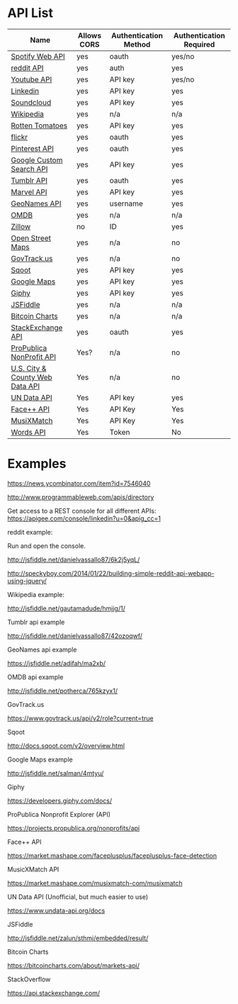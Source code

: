 # API List

| **Name**                                                                   | **Allows CORS** | **Authentication Method** | **Authentication Required** |
| -------------------------------------------------------------------------- | --------------- | ------------------------- | --------------------------- |
| [Spotify Web API](https://developer.spotify.com/web-api/)                  | yes             | oauth                     | yes/no                      |
| [reddit API](https://www.reddit.com/dev/api)                               | yes             | auth                      | yes                         |
| [Youtube API](https://www.youtube.com/yt/dev/api-resources.html)           | yes             | API key                   | yes/no                      |
| [Linkedin](https://developer.linkedin.com/)                                | yes             | API key                   | yes                         |
| [Soundcloud](https://developers.soundcloud.com/docs/api/guide)             | yes             | API key                   | yes                         |
| [Wikipedia](https://www.mediawiki.org/wiki/API:Main_page)                  | yes             | n/a                       | n/a                         |
| [Rotten Tomatoes](https://developer.fandango.com/Rotten_Tomatoes)          | yes             | API key                   | yes                         |
| [flickr](https://www.flickr.com/services/api/)                             | yes             | oauth                     | yes                         |
| [Pinterest API](https://developers.pinterest.com/)                         | yes             | oauth                     | yes                         |
| [Google Custom Search API](https://developers.google.com/custom-search/)   | yes             | API key                   | yes                         |
| [Tumblr API](https://www.tumblr.com/docs/en/api/v2)                        | yes             | oauth                      | yes                         |
| [Marvel API](https://developer.marvel.com/)                                | yes             | API key                   | yes                         |
| [GeoNames API](http://www.geonames.org/export/web-services.html)           | yes             | username                  | yes                         |
| [OMDB](http://www.omdbapi.com/)                                            | yes             | n/a                       | n/a                         |
| [Zillow](http://www.zillow.com/howto/api/APIOverview.htm)                  | no              | ID                        | yes                         |
| [Open Street Maps](http://wiki.openstreetmap.org/wiki/API_v0.6)            | yes             | n/a                       | no                          |
| [GovTrack.us](https://www.govtrack.us/developers/api)                      | yes             | n/a                       | no                          |
| [Sqoot](http://docs.sqoot.com/v2/overview.html)                            | yes             | API key                   | yes                         |
| [Google Maps](https://developers.google.com/maps/)                         | yes             | API key                   | yes                         |
| [Giphy](https://api.giphy.com/)                                            | yes             | API key                   | yes                         |
| [JSFiddle](http://doc.jsfiddle.net/api/)                                   | yes             | n/a                       | n/a                         |
| [Bitcoin Charts](https://bitcoincharts.com/about/markets-api/)             | yes             | n/a                       | n/a                         |
| [StackExchange API](https://api.stackexchange.com/)                        | yes             | oauth                     | yes                         |
| [ProPublica NonProfit API](https://projects.propublica.org/nonprofits/api) | Yes?            | n/a                       | no                          |
| [U.S. City & County Web Data API](http://api.sba.gov/doc/geodata.html)     | Yes             | n/a                       | no                          |
| [UN Data API](https://www.undata-api.org/)                                 | Yes             | API key                   | yes                         |
| [Face++ API](http://www.faceplusplus.com/api-overview/)                    | Yes             | API Key                   | Yes                         |
| [MusiXMatch](https://developer.musixmatch.com/)                            | Yes             | API Key                   | Yes                         |
| [Words API](https://www.wordsapi.com/)                                     | Yes             | Token                     | No                          |

# Examples

<https://news.ycombinator.com/item?id=7546040>

<http://www.programmableweb.com/apis/directory>

Get access to a REST console for all different APIs: <https://apigee.com/console/linkedin?u=0&apig_cc=1>

reddit example:

Run and open the console.

<http://jsfiddle.net/danielvassallo87/6k2j5yqL/>

<http://speckyboy.com/2014/01/22/building-simple-reddit-api-webapp-using-jquery/>

Wikipedia example:

<http://jsfiddle.net/gautamadude/hmjjg/1/>

Tumblr api example

<http://jsfiddle.net/danielvassallo87/42ozoqwf/>

GeoNames api example

<https://jsfiddle.net/adifah/ma2xb/>

OMDB api example

<http://jsfiddle.net/potherca/765kzyx1/>

GovTrack.us

<https://www.govtrack.us/api/v2/role?current=true>

Sqoot

<http://docs.sqoot.com/v2/overview.html>

Google Maps example

<http://jsfiddle.net/salman/4mtyu/>

Giphy

<https://developers.giphy.com/docs/>

ProPublica Nonprofit Explorer (API)

<https://projects.propublica.org/nonprofits/api>

Face++ API

<https://market.mashape.com/faceplusplus/faceplusplus-face-detection>

MusicXMatch API

<https://market.mashape.com/musixmatch-com/musixmatch>

UN Data API (Unofficial, but much easier to use)

<https://www.undata-api.org/docs>

JSFiddle

<http://jsfiddle.net/zalun/sthmj/embedded/result/>

Bitcoin Charts

<https://bitcoincharts.com/about/markets-api/>

StackOverflow

<https://api.stackexchange.com/>
